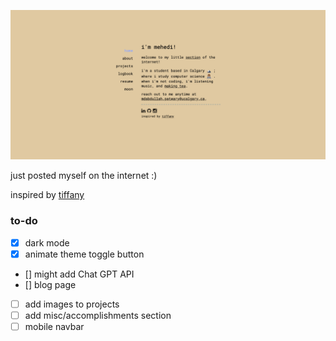 ![landing page](https://github.com/000mehedi/portfolio/blob/main/public/landing.png)

just posted myself on the internet :)

inspired by [tiffany](https://tiffanywang.me/)

### to-do

- [x] dark mode
- [x] animate theme toggle button
- [] might add Chat GPT API
- [] blog page
- [ ] add images to projects
- [ ] add misc/accomplishments section
- [ ] mobile navbar
